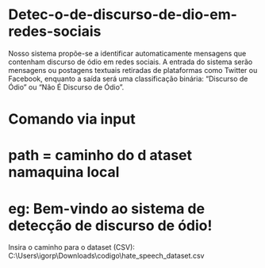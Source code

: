 # Detec-o-de-discurso-de-dio-em-redes-sociais
Nosso sistema propõe-se a identificar automaticamente mensagens que contenham discurso de ódio em redes sociais. A entrada do sistema serão mensagens ou postagens textuais retiradas de plataformas como Twitter ou Facebook, enquanto a saída será uma classificação binária: “Discurso de Ódio” ou “Não É Discurso de Ódio”.
# Comando via input
# path = caminho do d ataset namaquina local
# eg: Bem-vindo ao sistema de detecção de discurso de ódio!
Insira o caminho para o dataset (CSV): C:\Users\igorp\Downloads\codigo\hate_speech_dataset.csv 
